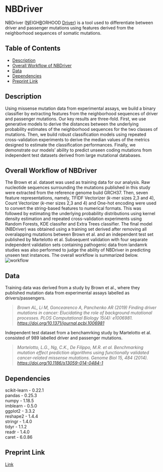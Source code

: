 # NBDriver
NBDriver (<ins>N</ins>EIGH<ins>B</ins>ORHOOD <ins>Driver</ins>) is a tool used to differentiate between driver and passenger mutations using features derived from the neighborhood sequences of somatic mutations.

## Table of Contents

- [Description](#description)
- [Overall Workflow of NBDriver](#overall-workflow-of-NBDriver)
- [Data](#data)
- [Dependencies](#dependencies)
- [Preprint Link](#links)

## Description
Using missense mutation data from experimental assays, we build a binary classifier by extracting features from the neighborhood sequences of driver and passenger mutations. Our key results are three-fold. First, we use generative models to derive the distances between the underlying probability estimates of the neighborhood sequences for the two classes of mutations. Then, we build robust classification models using repeated cross-validation experiments to derive the median values of the metrics designed to estimate the classification performances. Finally, we demonstrate our models’ ability to predict unseen coding mutations from independent test datasets derived from large mutational databases. 

## Overall Workflow of NBDriver
The Brown et al. dataset was used as training data for our analysis. Raw nucleotide sequences surrounding the mutations published in this study were extracted from the reference genome build GRCH37. Then, seven feature representations, namely, TFIDF Vectorizer (*k*-mer sizes 2,3 and 4), Count Vectorizer (*k*-mer sizes 2,3 and 4) and One-hot encoding were used to convert the string-based features to numerical formats. This was followed by estimating the underlying probability distributions using kernel density estimation and repeated cross-validation experiments using Random Forests, KDE classifer and Extra Trees classifier. The final model (NBDriver) was obtained using a training set derived after removing all overalapping mutations between Brown et al. and an independent test set published by Martelotto et al. Subsequent validation with four separate independent validation sets containing pathogenic data from landamrk studies was also performed to judge the ability of NBDriver in predicting unseen test instances. The overall workflow is summarized below.  
![workflow](https://user-images.githubusercontent.com/7888886/108258402-f6321b00-7185-11eb-80b5-faaaf5cc03f6.png)

## Data
Training data was derived from a study by Brown et al., where they published mutation data from experimental assays labelled as drivers/passengers.
><cite>Brown AL, Li M, Goncearenco A, Panchenko AR (2019) Finding driver mutations in cancer: Elucidating the role of background mutational processes. PLOS Computational Biology 15(4): e1006981. https://doi.org/10.1371/journal.pcbi.1006981</cite>  

Independent test dataset from a benchamrking study by Martelotto et al. consisted of 989 labelled driver and passenger mutations. 
><cite>Martelotto, L.G., Ng, C.K., De Filippo, M.R. et al. Benchmarking mutation effect prediction algorithms using functionally validated cancer-related missense mutations. Genome Biol 15, 484 (2014). https://doi.org/10.1186/s13059-014-0484-1</cite>  

## Dependencies
scikit-learn - 0.22.1  
pandas - 0.25.3  
numpy - 1.18.5  
imblearn - 0.5.0  
ggplot2 - 3.3.2  
reshape2 - 1.4.4   
stringr - 1.4.0  
tidyr - 1.1.2  
readr - 1.4.0  
caret - 6.0.86

## Preprint Link
[Link](https://www.biorxiv.org/content/10.1101/2021.02.09.430460v1)
